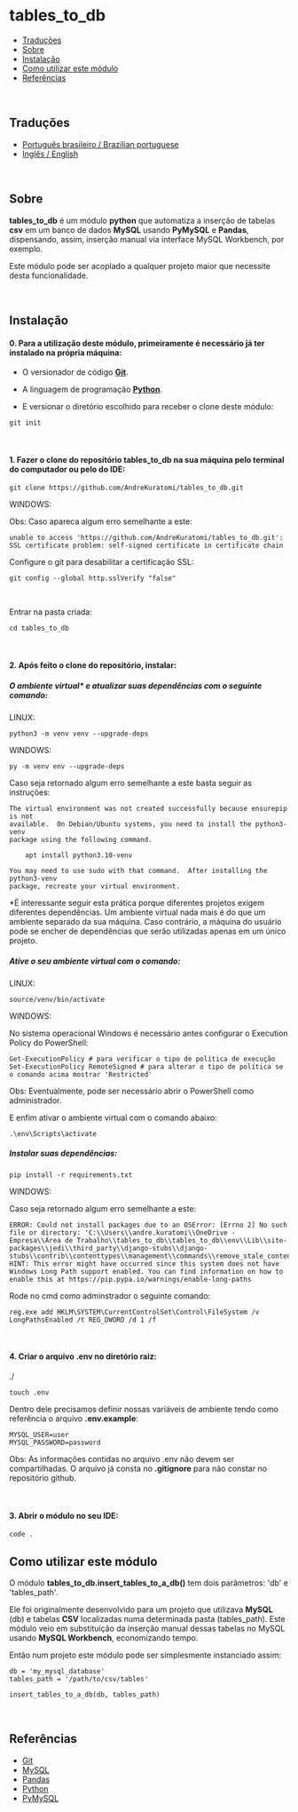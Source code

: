 # tables_to_db

- [Traduções](#traduções)
- [Sobre](#sobre)
- [Instalação](#instalação)
- [Como utilizar este módulo](#como-utilizar-este-módulo)
- [Referências](#referências)

<br>

## Traduções

- [Português brasileiro / Brazilian portuguese](/.multilingual_readmes/README.pt-br.md)
- [Inglês / English](https://github.com/AndreKuratomi/tables_to_db)

<br>

## Sobre

<b>tables_to_db</b> é um módulo <strong>python</strong> que automatiza a inserção de tabelas <strong>csv</strong> em um banco de dados <strong>MySQL</strong> usando <strong>PyMySQL</strong> e <strong>Pandas</strong>, dispensando, assim, inserção manual via interface MySQL Workbench, por exemplo.

Este módulo pode ser acoplado a qualquer projeto maior que necessite desta funcionalidade.

<br>

## Instalação

<h4>0. Para a utilização deste módulo, primeiramente é necessário já ter instalado na própria máquina:</h4>

- O versionador de código <b>[Git](https://git-scm.com/downloads)</b>.

- A linguagem de programação <b>[Python](https://www.python.org/downloads/)</b>.

- <p> E versionar o diretório escolhido para receber o clone deste módulo:</p>

```
git init
```

<br>
<h4>1. Fazer o clone do reposítório <b>tables_to_db</b> na sua máquina pelo terminal do computador ou pelo do IDE:</h4>

```
git clone https://github.com/AndreKuratomi/tables_to_db.git
```

WINDOWS:

Obs: Caso apareca algum erro semelhante a este: 

```
unable to access 'https://github.com/AndreKuratomi/tables_to_db.git': SSL certificate problem: self-signed certificate in certificate chain
```

Configure o git para desabilitar a certificação SSL:

```
git config --global http.sslVerify "false"
```
<br>
<p>Entrar na pasta criada:</p>

```
cd tables_to_db
```
<br>

<h4>2. Após feito o clone do repositório, instalar:</h4>

<h5>O ambiente virtual* e atualizar suas dependências com o seguinte comando:</h5>

LINUX:
```
python3 -m venv venv --upgrade-deps
```

WINDOWS:
```
py -m venv env --upgrade-deps
```

Caso seja retornado algum erro semelhante a este basta seguir as instruções:

```
The virtual environment was not created successfully because ensurepip is not
available.  On Debian/Ubuntu systems, you need to install the python3-venv
package using the following command.

    apt install python3.10-venv

You may need to use sudo with that command.  After installing the python3-venv
package, recreate your virtual environment.
```

*É interessante seguir esta prática porque diferentes projetos exigem diferentes dependências. Um ambiente virtual nada mais é do que um ambiente separado da sua máquina. Caso contrário, a máquina do usuário pode se encher de dependências que serão utilizadas apenas em um único projeto.

<h5>Ative o seu ambiente virtual com o comando:</h5>

LINUX:
```
source/venv/bin/activate
```

WINDOWS:

No sistema operacional Windows é necessário antes configurar o Execution Policy do PowerShell:

```
Get-ExecutionPolicy # para verificar o tipo de política de execução
Set-ExecutionPolicy RemoteSigned # para alterar o tipo de política se o comando acima mostrar 'Restricted'
```
Obs: Eventualmente, pode ser necessário abrir o PowerShell como administrador.

E enfim ativar o ambiente virtual com o comando abaixo:

```
.\env\Scripts\activate
```


<h5>Instalar suas dependências:</h5>

```
pip install -r requirements.txt
```

WINDOWS:

Caso seja retornado algum erro semelhante a este:

```
ERROR: Could not install packages due to an OSError: [Errno 2] No such file or directory: 'C:\\Users\\andre.kuratomi\\OneDrive - Empresa\\Área de Trabalho\\tables_to_db\\tables_to_db\\env\\Lib\\site-packages\\jedi\\third_party\\django-stubs\\django-stubs\\contrib\\contenttypes\\management\\commands\\remove_stale_contenttypes.pyi'
HINT: This error might have occurred since this system does not have Windows Long Path support enabled. You can find information on how to enable this at https://pip.pypa.io/warnings/enable-long-paths
```

Rode no cmd como adminstrador o seguinte comando:

```
reg.exe add HKLM\SYSTEM\CurrentControlSet\Control\FileSystem /v LongPathsEnabled /t REG_DWORD /d 1 /f
```
<br>

<h4>4. Criar o arquivo <b>.env</b> no diretório raiz:</h4>

./
```
touch .env
```

Dentro dele precisamos definir nossas variáveis de ambiente tendo como referência o arquivo <b>.env.example</b>:

```
MYSQL_USER=user
MYSQL_PASSWORD=password
```

Obs: As informações contidas no arquivo .env não devem ser compartilhadas. O arquivo já consta no <b>.gitignore</b> para não constar no repositório github.

<br>


<h4>3. Abrir o módulo no seu IDE:</h4>

```
code .
```


## Como utilizar este módulo

O módulo <b>tables_to_db.insert_tables_to_a_db()</b> tem dois parâmetros: 'db' e 'tables_path'.

Ele foi originalmente desenvolvido para um projeto que utilizava <b>MySQL</b> (db) e tabelas <b>CSV</b> localizadas numa determinada pasta (tables_path). Este módulo veio em substituição da inserção manual dessas tabelas no MySQL usando <b>MySQL Workbench</b>, economizando tempo.

Então num projeto este módulo pode ser simplesmente instanciado assim:

```
db = 'my_mysql_database'
tables_path = '/path/to/csv/tables'

insert_tables_to_a_db(db, tables_path)
```

<br>


## Referências

- [Git](https://git-scm.com/downloads)
- [MySQL](https://https://www.mysql.com/)
- [Pandas](https://pandas.pydata.org/docs/)
- [Python](https://www.python.org/downloads/)
- [PyMySQL](https://pypi.org/project/PyMySQL/)
  
